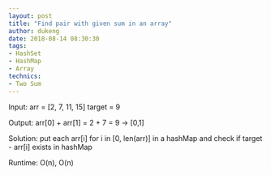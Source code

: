```yaml
---
layout: post
title: "Find pair with given sum in an array"
author: dukeng
date: 2018-08-14 08:30:30
tags:
- HashSet
- HashMap
- Array
technics:
- Two Sum
---
```


Input: arr = [2, 7, 11, 15] target = 9

Output: arr[0] + arr[1] = 2 + 7 = 9 -> [0,1]

Solution: put each arr[i] for i in [0, len(arr)] in a hashMap and check if target - arr[i] exists in hashMap

Runtime: O(n), O(n)
